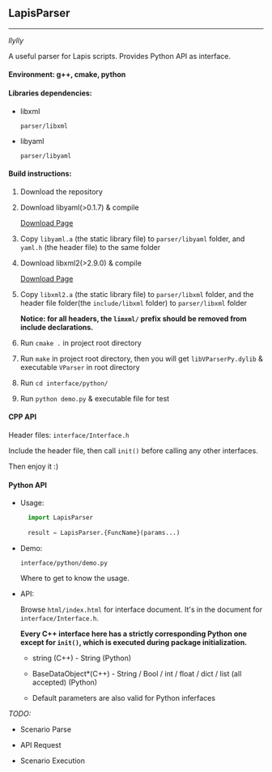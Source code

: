 ## LapisParser

------

*llylly*


A useful parser for Lapis scripts. Provides Python API as interface.

#### Environment: g++, cmake, python

#### Libraries dependencies:

+ libxml

    `parser/libxml`

+ libyaml

    `parser/libyaml`

#### Build instructions:

1. Download the repository

2. Download libyaml(>0.1.7) & compile

    [Download Page](http://pyyaml.org/wiki/LibYAML)

3. Copy `libyaml.a` (the static library file) to `parser/libyaml` folder, 
    and `yaml.h` (the header file) to the same folder

4. Download libxml2(>2.9.0) & compile

    [Download Page](http://www.xmlsoft.org/downloads.html)

5. Copy `libxml2.a` (the static library file) to `parser/libxml` folder,
    and the header file folder(the `include/libxml` folder) to `parser/libxml` folder

    **Notice: for all headers, the `limxml/` prefix should be removed from include declarations.**

6. Run `cmake .` in project root directory

7. Run `make` in project root directory, 
    then you will get `libVParserPy.dylib` & executable `VParser` in root directory

8. Run `cd interface/python/`

9. Run `python demo.py` & executable file for test

#### CPP API

Header files: `interface/Interface.h`

Include the header file, then call `init()` before calling any other interfaces.

Then enjoy it :)

#### Python API

- Usage: 
    ```Python
      import LapisParser
      
      result = LapisParser.{FuncName}(params...)
    ```

- Demo:

    `interface/python/demo.py`

    Where to get to know the usage.

- API:

    Browse `html/index.html` for interface document. It's in the document for `interface/Interface.h`.

    **Every C++ interface here has a strictly corresponding Python one except for `init()`, which is executed during package initialization.**

    + string (C++) - String (Python)

    + BaseDataObject*(C++) - String / Bool / int / float / dict / list (all accepted) (Python)

    + Default parameters are also valid for Python inferfaces


*TODO:*

+ Scenario Parse

+ API Request

+ Scenario Execution

